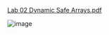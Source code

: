 [Lab 02 Dynamic Safe Arrays.pdf](https://github.com/user-attachments/files/16827947/Lab.02.Dynamic.Safe.Arrays.pdf)



![image](https://github.com/user-attachments/assets/e160c9d8-3d11-46a9-a1d8-9a019378e0ef)
